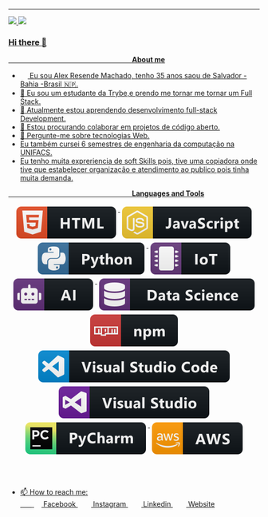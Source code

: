 ***********************************
<div>
<a href="https://github.com/alexrm86">
<img height="180em" src="https://github-readme-stats.vercel.app/api/top-langs/?alexrm86-aqui&layout=compact&langs_count=7&theme=dracula"/>
<img height="180em" src="https://github-readme-stats.vercel.app/api?alexrm86-aqui&show_icons=true&theme=dracula&include_all_commits=true&count_private=true"/>

### Hi there 👋

<!--
**anishghimire603/anishghimire603** is a ✨ _special_ ✨ repository because its `README.md` (this file) appears on your GitHub profile.-->
&nbsp;&nbsp;&nbsp;&nbsp;&nbsp;&nbsp;&nbsp;&nbsp;&nbsp;&nbsp;&nbsp;&nbsp;&nbsp;&nbsp;&nbsp;&nbsp;&nbsp;&nbsp;&nbsp;&nbsp;&nbsp;&nbsp;&nbsp;&nbsp;&nbsp;&nbsp;&nbsp;&nbsp;&nbsp;&nbsp;&nbsp;&nbsp;&nbsp;&nbsp;&nbsp;&nbsp;&nbsp;&nbsp;&nbsp;&nbsp;&nbsp;&nbsp;&nbsp;&nbsp;&nbsp;&nbsp;&nbsp;&nbsp;&nbsp;&nbsp;&nbsp;&nbsp;&nbsp;&nbsp;&nbsp;&nbsp;&nbsp;&nbsp;&nbsp;&nbsp;&nbsp;&nbsp;&nbsp;<b>About me</b> <br>
- <img src ="https://s3.amazonaws.com/pix.iemoji.com/images/emoji/apple/ios-12/256/boy-light-skin-tone.png" height= 15px width = 15px> Eu sou Alex Resende Machado, tenho 35 anos saou de Salvador - Bahia -Brasil 🇳🇵.
- 🔭 Eu sou um estudante da Trybe,e prendo me tornar me tornar um Full Stack.
- 🌱 Atualmente estou aprendendo desenvolvimento full-stack Development.
- 👯 Estou procurando colaborar em projetos de código aberto.
- 💬 Pergunte-me sobre tecnologias Web.
- Eu também cursei 6 semestres de engenharia da computação na UNIFACS.
- Eu tenho  muita expreriencia de soft Skills pois, tive uma copiadora onde tive que estabelecer organização e atendimento ao publico pois tinha muita demanda.  

&nbsp;&nbsp;&nbsp;&nbsp;&nbsp;&nbsp;&nbsp;&nbsp;&nbsp;&nbsp;&nbsp;&nbsp;&nbsp;&nbsp;&nbsp;&nbsp;&nbsp;&nbsp;&nbsp;&nbsp;&nbsp;&nbsp;&nbsp;&nbsp;&nbsp;&nbsp;&nbsp;&nbsp;&nbsp;&nbsp;&nbsp;&nbsp;&nbsp;&nbsp;&nbsp;&nbsp;&nbsp;&nbsp;&nbsp;&nbsp;&nbsp;&nbsp;&nbsp;&nbsp;&nbsp;&nbsp;&nbsp;&nbsp;&nbsp;&nbsp;&nbsp;&nbsp;&nbsp;&nbsp;&nbsp;&nbsp;&nbsp;&nbsp;&nbsp;&nbsp;&nbsp;&nbsp;&nbsp;<b>Languages and Tools</b> <br>

<p align="center">
 <img src="https://github.com/anishghimire603/anishghimire603/blob/master/Assets/html.svg" alt="html" style="vertical-align:top; margin:4px">
 <img src="https://github.com/anishghimire603/anishghimire603/blob/master/Assets/javascript.svg" alt="javascript" style="vertical-align:top; margin:4px">
 <img src="https://github.com/anishghimire603/anishghimire603/blob/master/Assets/python.svg" alt="python" style="vertical-align:top; margin:4px">
 <img src="https://github.com/anishghimire603/anishghimire603/blob/master/Assets/iot.svg" alt="iot" style="vertical-align:top; margin:4px">
 <img src="https://github.com/anishghimire603/anishghimire603/blob/master/Assets/ai.svg" alt="ai" style="vertical-align:top; margin:4px">
 <img src="https://github.com/anishghimire603/anishghimire603/blob/master/Assets/datascience.svg" alt="datascience" style="vertical-align:top; margin:4px">
 <img src="https://github.com/anishghimire603/anishghimire603/blob/master/Assets/npm.svg" alt="npm" style="vertical-align:top; margin:4px">
 <img src="https://github.com/anishghimire603/anishghimire603/blob/master/Assets/visualstudio_code.svg" alt="vscode" style="vertical-align:top; margin:4px">
 <img src="https://github.com/anishghimire603/anishghimire603/blob/master/Assets/visualstudio.svg" alt="vs" style="vertical-align:top; margin:4px">
 <img src="https://github.com/anishghimire603/anishghimire603/blob/master/Assets/jetbrains_pycharm.svg" alt="pycharm" style="vertical-align:top; margin:4px">
 <img src="https://github.com/anishghimire603/anishghimire603/blob/master/Assets/aws.svg" alt="aws" style="vertical-align:top; margin:4px">

</p>

<br />
<br /> 

- 📫 How to reach me:<br>
&nbsp;&nbsp;&nbsp;&nbsp;&nbsp;&nbsp;<a href = "https://www.facebook.com/Anish.Ghimire603?ref=bookmarks"> <img src = "https://cdn1.iconfinder.com/data/icons/logotypes/32/square-facebook-256.png" height= 15px width = 15px> Facebook </a>&nbsp;&nbsp;
<a href = "https://www.instagram.com/alexrmachado86/"><img src = "https://image.flaticon.com/icons/svg/174/174855.svg" height= 15px width = 15px> Instagram </a>&nbsp;&nbsp;
<a href = "https://www.linkedin.com/in/alexresende86/"><img src = "https://image.flaticon.com/icons/svg/174/174857.svg" height= 15px width = 15px> Linkedin </a>&nbsp;&nbsp;
<a href = "https://ganish.com.np/"><img src = "https://image.flaticon.com/icons/svg/841/841364.svg" height= 15px width = 15px> Website </a>
</div>
